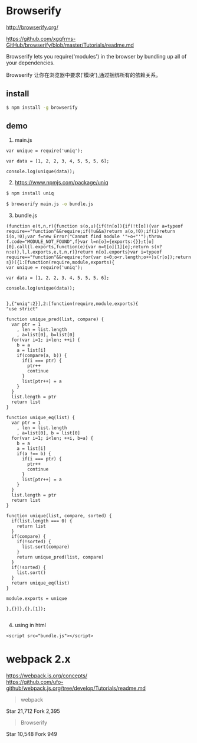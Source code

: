 # Browserify  

http://browserify.org/  

https://github.com/xgqfrms-GitHub/browserify/blob/master/Tutorials/readme.md  



Browserify lets you require('modules') in the browser by bundling up all of your dependencies.  

Browserify 让你在浏览器中要求('模块'),通过捆绑所有的依赖关系。


## install  

```sh
$ npm install -g browserify

``` 

## demo  


1. main.js  

```codes
var unique = require('uniq');

var data = [1, 2, 2, 3, 4, 5, 5, 5, 6];

console.log(unique(data));
``` 


2. https://www.npmjs.com/package/uniq  

```sh
$ npm install uniq

$ browserify main.js -o bundle.js
``` 

3. bundle.js  

```codes
(function e(t,n,r){function s(o,u){if(!n[o]){if(!t[o]){var a=typeof require=="function"&&require;if(!u&&a)return a(o,!0);if(i)return i(o,!0);var f=new Error("Cannot find module '"+o+"'");throw f.code="MODULE_NOT_FOUND",f}var l=n[o]={exports:{}};t[o][0].call(l.exports,function(e){var n=t[o][1][e];return s(n?n:e)},l,l.exports,e,t,n,r)}return n[o].exports}var i=typeof require=="function"&&require;for(var o=0;o<r.length;o++)s(r[o]);return s})({1:[function(require,module,exports){
var unique = require('uniq');

var data = [1, 2, 2, 3, 4, 5, 5, 5, 6];

console.log(unique(data));


},{"uniq":2}],2:[function(require,module,exports){
"use strict"

function unique_pred(list, compare) {
  var ptr = 1
    , len = list.length
    , a=list[0], b=list[0]
  for(var i=1; i<len; ++i) {
    b = a
    a = list[i]
    if(compare(a, b)) {
      if(i === ptr) {
        ptr++
        continue
      }
      list[ptr++] = a
    }
  }
  list.length = ptr
  return list
}

function unique_eq(list) {
  var ptr = 1
    , len = list.length
    , a=list[0], b = list[0]
  for(var i=1; i<len; ++i, b=a) {
    b = a
    a = list[i]
    if(a !== b) {
      if(i === ptr) {
        ptr++
        continue
      }
      list[ptr++] = a
    }
  }
  list.length = ptr
  return list
}

function unique(list, compare, sorted) {
  if(list.length === 0) {
    return list
  }
  if(compare) {
    if(!sorted) {
      list.sort(compare)
    }
    return unique_pred(list, compare)
  }
  if(!sorted) {
    list.sort()
  }
  return unique_eq(list)
}

module.exports = unique

},{}]},{},[1]);


``` 

4. using in html 

```codes
<script src="bundle.js"></script>
``` 


# webpack 2.x  

https://webpack.js.org/concepts/  
https://github.com/ufo-github/webpack.js.org/tree/develop/Tutorials/readme.md  


> webpack  

Star 21,712
Fork 2,395

> Browserify  

Star 10,548
Fork 949




